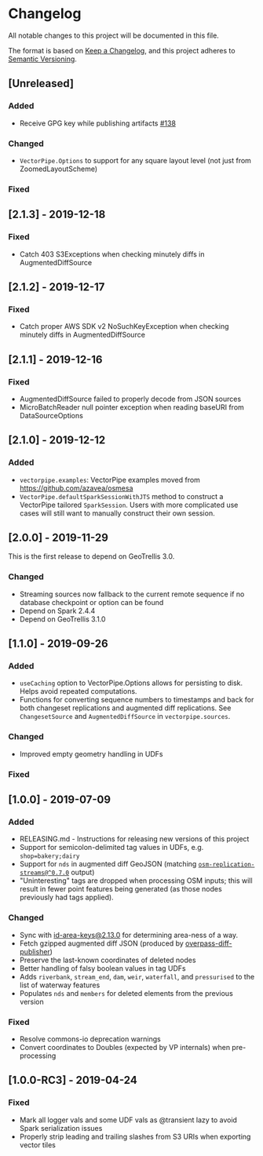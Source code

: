 <!-- markdownlint-disable MD024 -->
# Changelog

All notable changes to this project will be documented in this file.

The format is based on [Keep a Changelog](https://keepachangelog.com/en/1.0.0/),
and this project adheres to [Semantic Versioning](https://semver.org/spec/v2.0.0.html).

## [Unreleased]

### Added

- Receive GPG key while publishing artifacts [#138](https://github.com/geotrellis/vectorpipe/pull/138)

### Changed

- `VectorPipe.Options` to support for any square layout level (not just from ZoomedLayoutScheme)

### Fixed

## [2.1.3] - 2019-12-18

### Fixed

- Catch 403 S3Exceptions when checking minutely diffs in AugmentedDiffSource

## [2.1.2] - 2019-12-17

### Fixed

- Catch proper AWS SDK v2 NoSuchKeyException when checking minutely diffs in AugmentedDiffSource

## [2.1.1] - 2019-12-16

### Fixed

- AugmentedDiffSource failed to properly decode from JSON sources
- MicroBatchReader null pointer exception when reading baseURI from DataSourceOptions

## [2.1.0] - 2019-12-12

### Added

- `vectorpipe.examples`: VectorPipe examples moved from https://github.com/azavea/osmesa
- `VectorPipe.defaultSparkSessionWithJTS` method to construct a VectorPipe tailored `SparkSession`. Users with more complicated use cases will still want to manually construct their own session.

## [2.0.0] - 2019-11-29

This is the first release to depend on GeoTrellis 3.0.

### Changed

- Streaming sources now fallback to the current remote sequence if no database
  checkpoint or option can be found
- Depend on Spark 2.4.4
- Depend on GeoTrellis 3.1.0

## [1.1.0] - 2019-09-26

### Added

- `useCaching` option to VectorPipe.Options allows for persisting to disk.
  Helps avoid repeated computations.
- Functions for converting sequence numbers to timestamps and back for both
  changeset replications and augmented diff replications. See `ChangesetSource`
  and `AugmentedDiffSource` in `vectorpipe.sources`.

### Changed

- Improved empty geometry handling in UDFs

### Fixed

## [1.0.0] - 2019-07-09

### Added

- RELEASING.md - Instructions for releasing new versions of this project
- Support for semicolon-delimited tag values in UDFs, e.g. `shop=bakery;dairy`
- Support for `nds` in augmented diff GeoJSON (matching
  [`osm-replication-streams@^0.7.0`](https://github.com/mojodna/osm-replication-streams/tree/v0.7.0)
  output)
- "Uninteresting" tags are dropped when processing OSM inputs; this will result
  in fewer point features being generated (as those nodes previously had tags
  applied).

### Changed

- Sync with [id-area-keys@2.13.0](https://github.com/osmlab/id-area-keys/blob/v2.13.0/areaKeys.json) for determining area-ness of a way.
- Fetch gzipped augmented diff JSON (produced by [overpass-diff-publisher](https://github.com/mojodna/overpass-diff-publisher))
- Preserve the last-known coordinates of deleted nodes
- Better handling of falsy boolean values in tag UDFs
- Adds `riverbank`, `stream_end`, `dam`, `weir`, `waterfall`, and `pressurised`
  to the list of waterway features
- Populates `nds` and `members` for deleted elements from the previous version

### Fixed

- Resolve commons-io deprecation warnings
- Convert coordinates to Doubles (expected by VP internals) when pre-processing

## [1.0.0-RC3] - 2019-04-24

### Fixed

- Mark all logger vals and some UDF vals as @transient lazy to avoid Spark serialization issues
- Properly strip leading and trailing slashes from S3 URIs when exporting vector tiles
